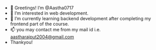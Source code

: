 - 👋 Greetings! I’m @Aastha0717
- 👀 I’m interested in web development.
- 🌱 I’m currently learning backend development after completing my frontend part of the course.
- 📫 you may contact me from my mail id i.e. aastharajput2004@gmail.com
- Thankyou!

<!---
Aastha0717/Aastha0717 is a ✨ special ✨ repository because its `README.md` (this file) appears on your GitHub profile.
You can click the Preview link to take a look at your changes.
--->
